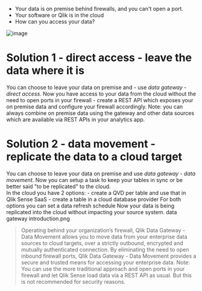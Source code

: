 
- Your data is on premise behind firewalls, and you can't open a port.
- Your software or Qlik is in the cloud
- How can you access your data?

![image](https://user-images.githubusercontent.com/12411165/236666972-84856b42-c822-43b9-9376-d7da36c39978.png)

# Solution 1 - direct access -  leave the data where it is
You can choose to leave your data on premise and  - use *data gateway - direct access*. Now you have access to your data from the cloud without the need to open ports in your firewall - create a REST API which exposes your on premise data and configure your firewall accordingly.
Note: you can always combine on premise data using the gateway and other data sources which are available via REST APIs in your analytics app.
# Solution 2 - data movement - replicate the data to a cloud target
You can choose to leave your data on premise and use *data gateway - data movement*. Now you can setup a task to keep your tables in sync or be better said "to be replicated" to the cloud.  
In the cloud you have 2 options: - create a QVD per table and use that in Qlik Sense SaaS - create a table in a cloud database provider
For both options you can set a data refresh schedule
Now your data is being replicated into the cloud without impacting your source system. 
data gateway introduction.png
> Operating behind your organization’s firewall, Qlik Data Gateway - Data Movement allows you to move data from your enterprise data sources to cloud targets, over a strictly outbound, encrypted and mutually authenticated connection. By eliminating the need to open inbound firewall ports, Qlik Data Gateway - Data Movement provides a secure and trusted means for accessing your enterprise data.
Note:  You can use the more traditional approach and open ports in your firewall and let Qlik Sense load data via a REST API as usual. But this is not recommended for security reasons. 
